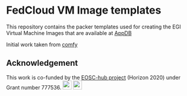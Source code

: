 # FedCloud VM Image templates

This repository contains the packer templates used for creating the EGI 
Virtual Machine Images that are available at [AppDB](https://appdb.egi.eu/browse/cloud)

Initial work taken from [comfy](https://github.com/Misenko/comfy)

## Acknowledgement

This work is co-funded by the [EOSC-hub project](http://eosc-hub.eu/) (Horizon 2020) under Grant number 777536.
<img src="https://wiki.eosc-hub.eu/download/attachments/1867786/eu%20logo.jpeg?version=1&modificationDate=1459256840098&api=v2" height="24">
<img src="https://wiki.eosc-hub.eu/download/attachments/18973612/eosc-hub-web.png?version=1&modificationDate=1516099993132&api=v2" height="24">
